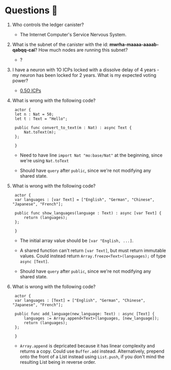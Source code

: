 # Questions 🙋

1. Who controls the ledger canister?

    - The Internet Computer's Service Nervous System.

2. What is the subnet of the canister with the id: **mwrha-maaaa-aaaab-qabqq-cai**? How much nodes are running this subnet?

    - ?

3. I have a neuron with 1O ICPs locked with a dissolve delay of 4 years - my neuron has been locked for 2 years. What is my expected voting power?

    -  [0.5O ICPs](https://wiki.internetcomputer.org/wiki/Network_Nervous_System#Neurons)

4. What is wrong with the following code?

        actor {
        let n : Nat = 50;
        let t : Text = "Hello";

        public func convert_to_text(m : Nat) : async Text {
            Nat.toText(m);
        };

        }

    - Need to have line `import Nat "mo:base/Nat"` at the beginning, since we're using `Nat.toText`

    - Should have `query` after `public`, since we're not modifying any shared state.

5. What is wrong with the following code?

        actor {
        var languages : [var Text] = ["English", "German", "Chinese", "Japanese", "French"];

        public func show_languages(language : Text) : async [var Text] {
            return (languages);
        };

        }

    - The initial array value should be `[var "English, ...]`.

    - A shared function can't return `[var Text]`, but must return immutable values. Could instead return `Array.freeze<Text>(languages);` of type `async [Text]`.

    - Should have `query` after `public`, since we're not modifying any shared state.

6. What is wrong with the following code?

        actor {
        var languages : [Text] = ["English", "German", "Chinese", "Japanese", "French"];

        public func add_language(new_language: Text) : async [Text] {
            languages := Array.append<Text>(languages, [new_language]);
            return (languages);
        };

        }

    - `Array.append` is depricated because it has linear complexity and returns a copy. Could use `Buffer.add` instead. Alternatively, prepend onto the front of a List instead using `List.push`, if you don't mind the resulting List being in reverse order.
